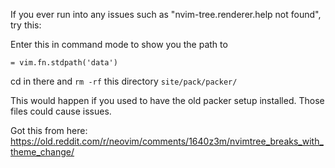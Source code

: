 If you ever run into any issues such as "nvim-tree.renderer.help not found", try this:

Enter this in command mode to show you the path to

```
= vim.fn.stdpath('data')
```

cd in there and `rm -rf` this directory `site/pack/packer/`

This would happen if you used to have the old packer setup installed. Those files could cause issues.

Got this from here:
https://old.reddit.com/r/neovim/comments/1640z3m/nvimtree_breaks_with_theme_change/
